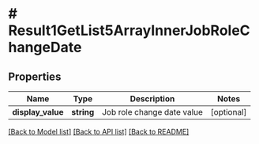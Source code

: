 # # Result1GetList5ArrayInnerJobRoleChangeDate

## Properties

Name | Type | Description | Notes
------------ | ------------- | ------------- | -------------
**display_value** | **string** | Job role change date value | [optional]

[[Back to Model list]](../../README.md#models) [[Back to API list]](../../README.md#endpoints) [[Back to README]](../../README.md)
